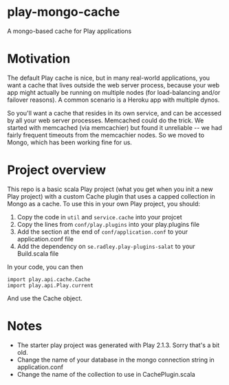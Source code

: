 play-mongo-cache
================

A mongo-based cache for Play applications


# Motivation

The default Play cache is nice, but in many real-world applications, you want a cache that lives outside the web server process, because your web app might actually be running on multiple nodes (for load-balancing and/or failover reasons). A common scenario is a Heroku app with multiple dynos.

So you'll want a cache that resides in its own service, and can be accessed by all your web server processes. Memcached could do the trick. We started with memcached (via memcachier) but found it unreliable -- we had fairly frequent timeouts from the memcachier nodes. So we moved to Mongo, which has been working fine for us.

# Project overview
This repo is a basic scala Play project (what you get when you init a new Play project) with a custom Cache plugin that uses a capped collection in Mongo as a cache. To use this in your own Play project, you should:

1. Copy the code in ```util``` and ```service.cache``` into your projcet
2. Copy the lines from ```conf/play.plugins``` into your play.plugins file
3. Add the section at the end of ```conf/application.conf``` to your application.conf file
4. Add the dependency on ```se.radley.play-plugins-salat``` to your Build.scala file

In your code, you can then

```
import play.api.cache.Cache
import play.api.Play.current
```

And use the Cache object.

# Notes

- The starter play project was generated with Play 2.1.3. Sorry that's a bit old.
- Change the name of your database in the mongo connection string in application.conf
- Change the name of the collection to use in CachePlugin.scala